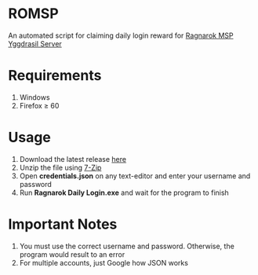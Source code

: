# ROMSP

An automated script for claiming daily login reward for [Ragnarok MSP Yggdrasil Server](https://roextreme.com/landing/new-server/) 

# Requirements

1. Windows
2. Firefox ≥ 60

# Usage

1. Download the latest release [here](https://github.com/yapja/ROMSP/releases/)
1. Unzip the file using [7-Zip](https://www.7-zip.org/)
3. Open **credentials.json** on any text-editor and enter your username and password
4. Run **Ragnarok Daily Login.exe** and wait for the program to finish

# Important Notes

1. You must use the correct username and password. Otherwise, the program would result to an error
2. For multiple accounts, just Google how JSON works
